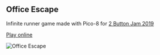 ## Office Escape

Infinite runner game made with Pico-8 for [2 Button Jam 2019](https://itch.io/jam/2-buttons-jam-2019)

[Play online](https://ryanford-frontend.github.io/office-escape)

![Office Escape](https://raw.githubusercontent.com/ryanford-frontend/office-escape/master/office-escape.p8.png)
